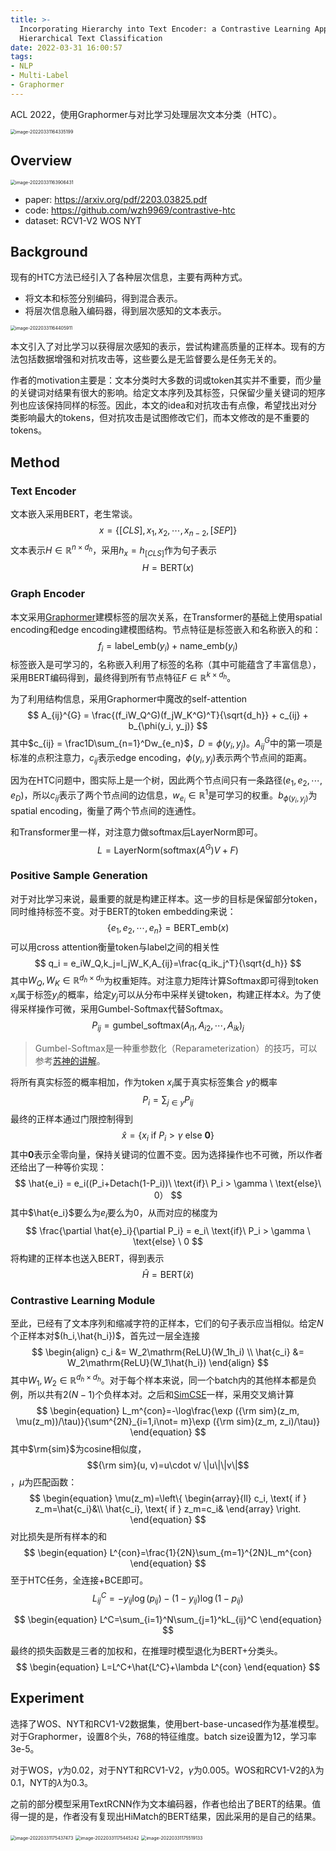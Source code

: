 ```yaml
---
title: >-
  Incorporating Hierarchy into Text Encoder: a Contrastive Learning Approach for
  Hierarchical Text Classification
date: 2022-03-31 16:00:57
tags:
- NLP
- Multi-Label
- Graphormer
---
```


ACL 2022，使用Graphormer与对比学习处理层次文本分类（HTC）。

<img src="Incorporating-Hierarchy-into-Text-Encoder-a-Contrastive-Learning-Approach-for-Hierarchical-Text-Classification/image-20220331164335199.png" alt="image-20220331164335199" style="zoom:50%;" />

<!--more-->

## Overview

<img src="Incorporating-Hierarchy-into-Text-Encoder-a-Contrastive-Learning-Approach-for-Hierarchical-Text-Classification/image-20220331163906431.png" alt="image-20220331163906431" style="zoom:50%;" />

- paper: <https://arxiv.org/pdf/2203.03825.pdf>
- code: <https://github.com/wzh9969/contrastive-htc>
- dataset: RCV1-V2 WOS NYT

## Background

现有的HTC方法已经引入了各种层次信息，主要有两种方式。

- 将文本和标签分别编码，得到混合表示。
- 将层次信息融入编码器，得到层次感知的文本表示。

<img src="Incorporating-Hierarchy-into-Text-Encoder-a-Contrastive-Learning-Approach-for-Hierarchical-Text-Classification/image-20220331164405911.png" alt="image-20220331164405911" style="zoom: 50%;" />

本文引入了对比学习以获得层次感知的表示，尝试构建高质量的正样本。现有的方法包括数据增强和对抗攻击等，这些要么是无监督要么是任务无关的。

作者的motivation主要是：文本分类时大多数的词或token其实并不重要，而少量的关键词对结果有很大的影响。给定文本序列及其标签，只保留少量关键词的短序列也应该保持同样的标签。因此，本文的idea和对抗攻击有点像，希望找出对分类影响最大的tokens，但对抗攻击是试图修改它们，而本文修改的是不重要的tokens。

## Method

### Text Encoder

文本嵌入采用BERT，老生常谈。
$$
x = \{[CLS], x_1, x_2, \cdots, x_{n-2}, [SEP]\}
$$
文本表示$H\in\mathbb{R}^{n\times d_h}$，采用$h_x=h_{[CLS]}$作为句子表示
$$
H = \mathrm{BERT}(x)
$$

### Graph Encoder

本文采用[Graphormer](https://entropy2333.github.io/2021/06/20/Do-Transformers-Really-Perform-Bad-for-Graph-Representation)建模标签的层次关系，在Transformer的基础上使用spatial encoding和edge encoding建模图结构。节点特征是标签嵌入和名称嵌入的和：
$$
f_i = \mathrm{label\_emb}(y_i) + \mathrm{name\_emb}(y_i)
$$
标签嵌入是可学习的，名称嵌入利用了标签的名称（其中可能蕴含了丰富信息），采用BERT编码得到，最终得到所有节点特征$F\in\mathbb{R}^{k\times d_h}$。

为了利用结构信息，采用Graphormer中魔改的self-attention
$$
A_{ij}^{G} = \frac{(f_iW_Q^G)(f_jW_K^G)^T}{\sqrt{d_h}} + c_{ij} + b_{\phi(y_i, y_j)}
$$
其中$c_{ij} = \frac1D\sum_{n=1}^Dw_{e_n}$，$D=\phi(y_i,y_j)$。$A_{ij}^G$中的第一项是标准的点积注意力，$c_{ij}$表示edge encoding，$\phi(y_i,y_j)$表示两个节点间的距离。

因为在HTC问题中，图实际上是一个树，因此两个节点间只有一条路径$(e_1, e_2, \cdots, e_D)$，所以$c_{ij}$表示了两个节点间的边信息，$w_{e_i}\in\mathbb{R}^1$是可学习的权重。$b_{\phi(y_i, y_j)}$为spatial encoding，衡量了两个节点间的连通性。

和Transformer里一样，对注意力做softmax后LayerNorm即可。
$$
L = \mathrm{LayerNorm}(\mathrm{softmax}(A^G)V+F)
$$

### Positive Sample Generation

对于对比学习来说，最重要的就是构建正样本。这一步的目标是保留部分token，同时维持标签不变。对于BERT的token embedding来说：
$$
\{e_1,e_2,\cdots,e_n\} = \mathrm{BERT\_emb}(x)
$$
可以用cross attention衡量token与label之间的相关性
$$
q_i = e_iW_Q,k_j=l_jW_K,A_{ij}=\frac{q_ik_j^T}{\sqrt{d_h}}
$$
其中$W_Q, W_K\in\mathbb{R}^{d_h\times d_h}$为权重矩阵。对注意力矩阵计算Softmax即可得到token $x_i$属于标签$y_i$的概率，给定$y_j$可以从分布中采样关键token，构建正样本$\hat{x}$。为了使得采样操作可微，采用Gumbel-Softmax代替Softmax。
$$
P_{ij} = \mathrm{gumbel\_softmax}(A_{i1},A_{i2},\cdots,A_{ik})_j
$$

> Gumbel-Softmax是一种重参数化（Reparameterization）的技巧，可以参考[苏神的讲解](https://kexue.fm/archives/6705)。

将所有真实标签的概率相加，作为token $x_i$属于真实标签集合 $y$的概率
$$
P_i = \sum_{j\in y}P_{ij}
$$
最终的正样本通过门限控制得到
$$
\hat{x} = \{x_i\ \text{if}\ P_i > \gamma\ \text{else}\ \mathbf{0}\}
$$
其中$\mathbf{0}$表示全零向量，保持关键词的位置不变。因为选择操作也不可微，所以作者还给出了一种等价实现：
$$
\hat{e_i} = e_i((P_i+Detach(1-P_i))\ \text{if}\ P_i > \gamma \ \text{else}\ 0）
$$
其中$\hat{e_i}$要么为$e_i$要么为0，从而对应的梯度为
$$
\frac{\partial \hat{e}_i}{\partial P_i} = e_i\ \text{if}\ P_i > \gamma \ \text{else} \ 0
$$
将构建的正样本也送入BERT，得到表示
$$
\hat{H} = \mathrm{BERT}(\hat{x})
$$

### Contrastive Learning Module

至此，已经有了文本序列和缩减字符的正样本，它们的句子表示应当相似。给定$N$个正样本对$(h_i,\hat{h_i})$，首先过一层全连接
$$
\begin{align}
	c_i &= W_2\mathrm{ReLU}(W_1h_i) \\
	\hat{c_i} &= W_2\mathrm{ReLU}(W_1\hat{h_i})
\end{align}
$$
其中$W_1, W_2\in\mathbb{R}^{d_h\times d_h}$。对于每个样本来说，同一个batch内的其他样本都是负例，所以共有$2(N-1)$个负样本对。之后和[SimCSE](https://entropy2333.github.io/2021/07/06/SimCSE-Simple-Contrastive-Learning-of-Sentence-Embeddings/)一样，采用交叉熵计算
$$
\begin{equation}
    L_m^{con}=-\log\frac{\exp ({\rm sim}(z_m, \mu(z_m))/\tau)}{\sum^{2N}_{i=1,i\not= m}\exp ({\rm sim}(z_m, z_i)/\tau)}
\end{equation}
$$
其中$\rm{sim}$为cosine相似度，$${\rm sim}(u, v)=u\cdot v/ \|u\|\|v\|$$，$\mu$为匹配函数：
$$
\begin{equation}
    \mu(z_m)=\left\{ \begin{array}{ll}
         c_i, \text{ if } z_m=\hat{c_i}&\\
         \hat{c_i}, \text{ if } z_m=c_i&
    \end{array}
    \right.
\end{equation}
$$
对比损失是所有样本的和
$$
\begin{equation}
    L^{con}=\frac{1}{2N}\sum_{m=1}^{2N}L_m^{con}
\end{equation}
$$
至于HTC任务，全连接+BCE即可。
$$
\begin{equation}
L_{ij}^C=-y_{ij}\log(p_{ij})-(1-y_{ij})\log(1-p_{ij})
\end{equation}
$$

$$
\begin{equation}
    L^C=\sum_{i=1}^N\sum_{j=1}^kL_{ij}^C
\end{equation}
$$

最终的损失函数是三者的加权和，在推理时模型退化为BERT+分类头。
$$
\begin{equation}
    L=L^C+\hat{L^C}+\lambda L^{con}
\end{equation}
$$

## Experiment

选择了WOS、NYT和RCV1-V2数据集，使用bert-base-uncased作为基准模型。对于Graphormer，设置8个头，768的特征维度。batch size设置为12，学习率3e-5。

对于WOS，$\gamma$为0.02，对于NYT和RCV1-V2，$\gamma$为0.005。WOS和RCV1-V2的$\lambda$为0.1，NYT的$\lambda$为0.3。

之前的部分模型采用TextRCNN作为文本编码器，作者也给出了BERT的结果。值得一提的是，作者没有复现出HiMatch的BERT结果，因此采用的是自己的结果。

<img src="Incorporating-Hierarchy-into-Text-Encoder-a-Contrastive-Learning-Approach-for-Hierarchical-Text-Classification/image-20220331175437473.png" alt="image-20220331175437473" style="zoom:50%;" />

<img src="Incorporating-Hierarchy-into-Text-Encoder-a-Contrastive-Learning-Approach-for-Hierarchical-Text-Classification/image-20220331175445242.png" alt="image-20220331175445242" style="zoom:50%;" />

<img src="Incorporating-Hierarchy-into-Text-Encoder-a-Contrastive-Learning-Approach-for-Hierarchical-Text-Classification/image-20220331175519133.png" alt="image-20220331175519133" style="zoom:50%;" />



